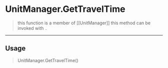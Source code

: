 # UnitManager.GetTravelTime
> this function is a member of [[UnitManager]]
> this method can be invoked with `.`
-----
## Usage
> UnitManager.GetTravelTime()
